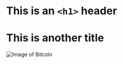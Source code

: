 # This is an `<h1>` header
# This is another title
![Image of Bitcoin](https://www.criptonoticias.com/wp-content/uploads/2023/08/bitcoin-supera-altcoins-1140x570.jpg)

